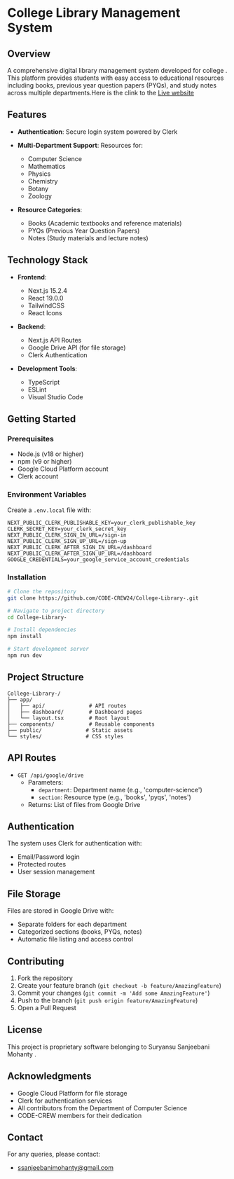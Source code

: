 # College Library Management System

## Overview
A comprehensive digital library management system developed for college . This platform provides students with easy access to educational resources including books, previous year question papers (PYQs), and study notes across multiple departments.Here is the clink to the [Live website](https://college-library-sage.vercel.app/)

## Features
- **Authentication**: Secure login system powered by Clerk
- **Multi-Department Support**: Resources for:
  - Computer Science
  - Mathematics
  - Physics
  - Chemistry
  - Botany
  - Zoology

- **Resource Categories**:
  - Books (Academic textbooks and reference materials)
  - PYQs (Previous Year Question Papers)
  - Notes (Study materials and lecture notes)

## Technology Stack
- **Frontend**:
  - Next.js 15.2.4
  - React 19.0.0
  - TailwindCSS
  - React Icons

- **Backend**:
  - Next.js API Routes
  - Google Drive API (for file storage)
  - Clerk Authentication

- **Development Tools**:
  - TypeScript
  - ESLint
  - Visual Studio Code

## Getting Started

### Prerequisites
- Node.js (v18 or higher)
- npm (v9 or higher)
- Google Cloud Platform account
- Clerk account

### Environment Variables
Create a `.env.local` file with:
```env
NEXT_PUBLIC_CLERK_PUBLISHABLE_KEY=your_clerk_publishable_key
CLERK_SECRET_KEY=your_clerk_secret_key
NEXT_PUBLIC_CLERK_SIGN_IN_URL=/sign-in
NEXT_PUBLIC_CLERK_SIGN_UP_URL=/sign-up
NEXT_PUBLIC_CLERK_AFTER_SIGN_IN_URL=/dashboard
NEXT_PUBLIC_CLERK_AFTER_SIGN_UP_URL=/dashboard
GOOGLE_CREDENTIALS=your_google_service_account_credentials
```

### Installation
```bash
# Clone the repository
git clone https://github.com/CODE-CREW24/College-Library-.git

# Navigate to project directory
cd College-Library-

# Install dependencies
npm install

# Start development server
npm run dev
```

## Project Structure
```
College-Library-/
├── app/
│   ├── api/              # API routes
│   ├── dashboard/        # Dashboard pages
│   └── layout.tsx        # Root layout
├── components/           # Reusable components
├── public/              # Static assets
└── styles/              # CSS styles
```

## API Routes
- `GET /api/google/drive`
  - Parameters:
    - `department`: Department name (e.g., 'computer-science')
    - `section`: Resource type (e.g., 'books', 'pyqs', 'notes')
  - Returns: List of files from Google Drive

## Authentication
The system uses Clerk for authentication with:
- Email/Password login
- Protected routes
- User session management

## File Storage
Files are stored in Google Drive with:
- Separate folders for each department
- Categorized sections (books, PYQs, notes)
- Automatic file listing and access control

## Contributing
1. Fork the repository
2. Create your feature branch (`git checkout -b feature/AmazingFeature`)
3. Commit your changes (`git commit -m 'Add some AmazingFeature'`)
4. Push to the branch (`git push origin feature/AmazingFeature`)
5. Open a Pull Request



## License
This project is proprietary software belonging to Suryansu Sanjeebani Mohanty .

## Acknowledgments
- Google Cloud Platform for file storage
- Clerk for authentication services
- All contributors from the Department of Computer Science
- CODE-CREW members for their dedication

## Contact
For any queries, please contact:
- ssanjeebanimohanty@gmail.com

